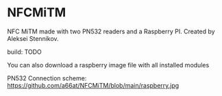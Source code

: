 # NFCMiTM
NFC MiTM made with two PN532 readers and a Raspberry PI. Created by Aleksei Stennikov.

build:
TODO

You can also download a raspberry image file with all installed modules

PN532 Connection scheme: https://github.com/a66at/NFCMiTM/blob/main/raspberry.jpg
